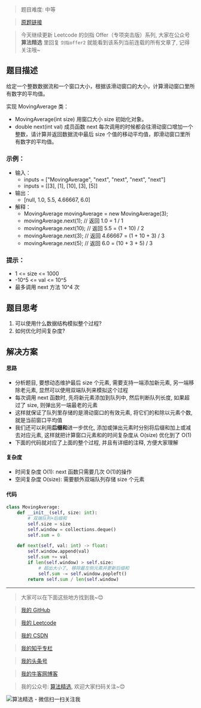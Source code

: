 > 题目难度: 中等

> [原题链接](https://leetcode.cn/problems/qIsx9U/)

> 今天继续更新 Leetcode 的剑指 Offer（专项突击版）系列, 大家在公众号 **算法精选** 里回复 `剑指offer2` 就能看到该系列当前连载的所有文章了, 记得关注哦~

## 题目描述

给定一个整数数据流和一个窗口大小，根据该滑动窗口的大小，计算滑动窗口里所有数字的平均值。

实现 MovingAverage 类：

- MovingAverage(int size) 用窗口大小 size 初始化对象。
- double next(int val) 成员函数 next 每次调用的时候都会往滑动窗口增加一个整数，请计算并返回数据流中最后 size 个值的移动平均值，即滑动窗口里所有数字的平均值。

### 示例：

- 输入：
  - inputs = ["MovingAverage", "next", "next", "next", "next"]
  - inputs = [[3], [1], [10], [3], [5]]
- 输出：
  - [null, 1.0, 5.5, 4.66667, 6.0]
- 解释：
  - MovingAverage movingAverage = new MovingAverage(3);
  - movingAverage.next(1); // 返回 1.0 = 1 / 1
  - movingAverage.next(10); // 返回 5.5 = (1 + 10) / 2
  - movingAverage.next(3); // 返回 4.66667 = (1 + 10 + 3) / 3
  - movingAverage.next(5); // 返回 6.0 = (10 + 3 + 5) / 3

### 提示：

- 1 <= size <= 1000
- -10^5 <= val <= 10^5
- 最多调用 next 方法 10^4 次

## 题目思考

1. 可以使用什么数据结构模拟整个过程?
2. 如何优化时间复杂度?

## 解决方案

#### 思路

- 分析题目, 要想动态维护最后 size 个元素, 需要支持一端添加新元素, 另一端移除老元素, 显然可以使用双端队列来模拟这个过程
- 每次调用 next 函数时, 先将新元素添加到队列中, 然后判断队列长度, 如果超过了 size, 则弹出另一端最老的元素
- 这样就保证了队列里存储的是滑动窗口的有效元素, 将它们的和除以元素个数, 就是当前窗口平均值
- 我们还可以利用**后缀和**进一步优化, 添加或弹出元素时分别将后缀和加上或减去对应元素, 这样就把计算窗口元素和的时间复杂度从 O(size) 优化到了 O(1)
- 下面的代码就对应了上面的整个过程, 并且有详细的注释, 方便大家理解

#### 复杂度

- 时间复杂度 O(1): next 函数只需要几次 O(1)的操作
- 空间复杂度 O(size): 需要额外双端队列存储 size 个元素

#### 代码

```python
class MovingAverage:
    def __init__(self, size: int):
        # 双端队列+后缀和
        self.size = size
        self.window = collections.deque()
        self.sum = 0

    def next(self, val: int) -> float:
        self.window.append(val)
        self.sum += val
        if len(self.window) > self.size:
            # 超出大小了, 移除最左侧元素并更新后缀和
            self.sum -= self.window.popleft()
        return self.sum / len(self.window)
```

---

> 大家可以在下面这些地方找到我~😊

> [我的 GitHub](https://github.com/zjulyx)

> [我的 Leetcode](https://leetcode-cn.com/u/suibianfahui/)

> [我的 CSDN](https://me.csdn.net/zjulyx1993)

> [我的知乎专栏](https://zhuanlan.zhihu.com/c_1242508721932464128)

> [我的头条号](https://www.toutiao.com/c/user/1090304683804520/#mid=1671643017345028)

> [我的牛客网博客](https://blog.nowcoder.net/zjulyx)

> 我的公众号: [算法精选](https://mp.weixin.qq.com/s?__biz=MzA5MDk1MjI5MA==&mid=2247484158&idx=1&sn=90176bac32cf7af40e4074c721fd8a95&chksm=900285f3a7750ce5a068c9c9773781461819633f2fd60533732637ec9520c908371ebc218d49&scene=178&cur_album_id=1386231241346859009#rd), 欢迎大家扫码关注~😊

![算法精选 - 微信扫一扫关注我](https://pic1.zhimg.com/80/v2-7c988a7b35886df51596ef23616764ac_1440w.jpg)
